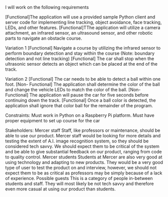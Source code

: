 I will work on the following requirements

[Functional]The application will use a provided sample Python client and server code for implementing line tracking, object avoidance, face tracking, LEDs, and other features. 
[Functional]TThe application will utilize a camera attachment, an infrared sensor, an ultrasound sensor, and other robotic parts to navigate an obstacle course. 

Variation 1 
[Functional] Navigate a course by utilizing the infrared sensor to perform boundary detection and stay within the course (Note: boundary detection and not line tracking)
[Functional] The car shall stop when the ultrasonic sensor detects an object which can be placed at the end of the track.

Variation 2 
[Functional] The car needs to be able to detect a ball within one foot. 
[Non- Functional] The application shall determine the color of the ball and change the vehicle LEDs to match the color of the ball. 
[Non- Functional] The application will pause the car for five seconds before continuing down the track. 
[Functional] Once a ball color is detected, the application shall ignore that color ball for the remainder of the program.


Constraints:
Must work in Python on a Raspberry Pi platform. 
Must have proper equipment to set up course for the car

Stakeholders:
Mercer staff
Staff, like professors or maintenance, should be able to use our product. Mercer staff would be looking for more details and testing the extent of A.I. image recognition system, so they should be considered tech savvy. We should expect them to be critical of the system and be able to give substantial feedback on our product, ranging from code to quality control.
Mercer students
Students at Mercer are also very good at using technology and adapting to new products. They would be a very good type of user to test the product on and interview, however, we should not expect them to be as critical as professors may be simply because of a lack of experience.
Possible guests
This is a category of people in-between students and staff. They will most likely be not tech savvy and therefore even more casual at using our product than students.

